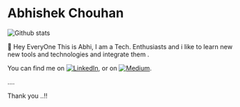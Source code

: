 # Abhishek Chouhan
![Github stats](https://github-readme-stats.vercel.app/api?username=sabhi8226)

🔰 Hey EveryOne This is Abhi, I am a Tech. Enthusiasts and i like to learn new new tools and technologies and integrate them .


<!-- Actual text -->

You can find me on [![LinkedIn][1.2]][1], or on [![Medium][2.2]][2].

<!-- Icons -->

[1.2]: https://raw.githubusercontent.com/sabhi8226/sabhi8226/main/LinkedIn.png (Linkedin icon without padding)
[2.2]: https://raw.githubusercontent.com/sabhi8226/sabhi8226/main/MediumIcon.png (Medium icon without padding)

<!-- Links to your social media accounts -->

[1]: https://www.linkedin.com/in/abhishek-chouhan8226/
[2]: https://medium.com/@sabhi8226

....

Thank you ..!!
